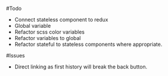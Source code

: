 #Todo
- Connect stateless component to redux
- Global variable
- Refactor scss color variables
- Refactor variables to global
- Refactor stateful to stateless components where appropriate.


#Issues
- Direct linking as first history will break the back button.